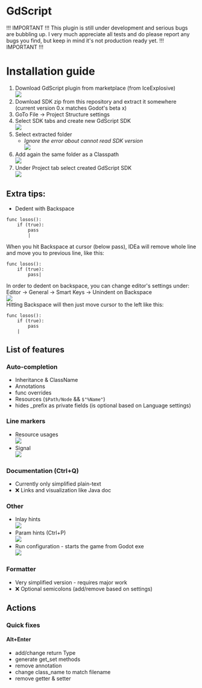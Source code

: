 # GdScript

!!! IMPORTANT !!!
This plugin is still under development and serious bugs are bubbling up. I very much appreciate all tests and do please report any bugs you find, but keep in mind it's not production ready yet.
!!! IMPORTANT !!!

# Installation guide
1) Download GdScript plugin from marketplace (from IceExplosive)  
![](./screens/install/01.png)  
2) Download SDK zip from this repository and extract it somewhere (current version 0.x matches Godot's beta x)  
3) GoTo File -> Project Structure settings  
4) Select SDK tabs and create new GdScript SDK  
![](./screens/install/02.png)  
5) Select extracted folder  
   - *Ignore the error about cannot read SDK version*  
![](./screens/install/03.png)  
6) Add again the same folder as a Classpath  
![](./screens/install/04.png)  
7) Under Project tab select created GdScript SDK  
![](./screens/install/05.png)

## Extra tips:
- Dedent with Backspace
```
func losos():
    if (true):
        pass
        |
```
When you hit Backspace at cursor (below pass), IDEa will remove whole line and move you to
previous line, like this:
```
func losos():
    if (true):
        pass|
```
In order to dedent on backspace, you can change editor's settings under:  
Editor -> General -> Smart Keys -> Unindent on Backspace  
![](./screens/unindent.png)  
Hitting Backspace will then just move cursor to the left like this:
```
func losos():
    if (true):
        pass
    |
```

## List of features
### Auto-completion
- Inheritance & ClassName
- Annotations
- func overrides
- Resources (`$Path/Node` && `$"%Name"`)
- hides _prefix as private fields (is optional based on Language settings)

### Line markers
- Resource usages  
![](./screens/resource-marker.png)
- Signal  
![](./screens/signal-marker.png)

### Documentation (Ctrl+Q)
- Currently only simplified plain-text
- ❌ Links and visualization like Java doc

### Other
- Inlay hints  
![](./screens/inlay.png)
- Param hints (Ctrl+P)  
![](./screens/param-hint.png)
- Run configuration - starts the game from Godot exe  
![](./screens/run-config.png)

### Formatter
- Very simplified version - requires major work  
- ❌ Optional semicolons (add/remove based on settings)

## Actions
### Quick fixes
#### Alt+Enter
- add/change return Type
- generate get_set methods
- remove annotation
- change class_name to match filename
- remove getter & setter
